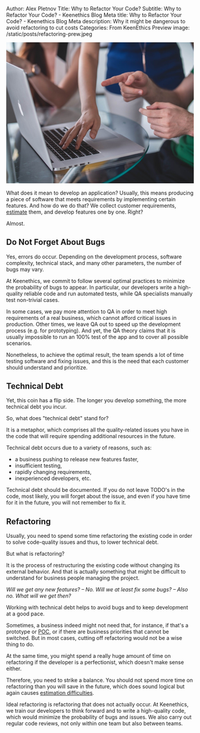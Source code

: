 Author: Alex Pletnov
Title: Why to Refactor Your Code?
Subtitle: Why to Refactor Your Code? - Keenethics Blog
Meta title: Why to Refactor Your Code? - Keenethics Blog
Meta description: Why it might be dangerous to avoid refactoring to cut costs
Categories: From KeenEthics
Preview image: /static/posts/refactoring-prew.jpeg

![Code Refactoring](/static/posts/refactoring.jpeg)

What does it mean to develop an application? Usually, this means producing a piece of software that meets requirements by implementing certain features. And how do we do that? We collect customer requirements, [estimate](/blog/1554420300000-estimates) them, and develop features one by one. Right?

Almost.

## Do Not Forget About Bugs

Yes, errors do occur. Depending on the development process, software complexity, technical stack, and many other parameters, the number of bugs may vary.

At Keenethics, we commit to follow several optimal practices to minimize the probability of bugs to appear. In particular, our developers write a high-quality reliable code and run automated tests, while QA specialists manually test non-trivial cases.

In some cases, we pay more attention to QA in order to meet high requirements of a real business, which cannot afford critical issues in production. Other times, we leave QA out to speed up the development process (e.g. for prototyping). And yet, the QA theory claims that it is usually impossible to run an 100% test of the app and to cover all possible scenarios.

Nonetheless, to achieve the optimal result, the team spends a lot of time testing software and fixing issues, and this is the need that each customer should understand and prioritize.

## Technical Debt

Yet, this coin has a flip side. The longer you develop something, the more technical debt you incur.

So, what does "technical debt" stand for? 

It is a metaphor, which comprises all the quality-related issues you have in the code that will require spending additional resources in the future.

Technical debt occurs due to a variety of reasons, such as:

- a business pushing to release new features faster,
- insufficient testing,
- rapidly changing requirements,
- inexperienced developers, etc.

Technical debt should be documented. If you do not leave TODO's in the code, most likely, you will forget about the issue, and even if you have time for it in the future, you will not remember to fix it.

## Refactoring

Usually, you need to spend some time refactoring the existing code in order to solve code-quality issues and thus, to lower technical debt.

But what is refactoring? 

It is the process of restructuring the existing code without changing its external behavior. And that is actually something that might be difficult to understand for business people managing the project. 

*Will we get any new features? – No.*
*Will we at least fix some bugs? – Also no.*
*What will we get then?*

Working with technical debt helps to avoid bugs and to keep development at a good pace.

Sometimes, a business indeed might not need that, for instance, if that's a prototype or [POC](/services-proof), or if there are business priorities that cannot be switched. But in most cases, cutting off refactoring would not be a wise thing to do.

At the same time, you might spend a really huge amount of time on refactoring if the developer is a perfectionist, which doesn't make sense either. 

Therefore, you need to strike a balance. You should not spend more time on refactoring than you will save in the future, which does sound logical but again causes [estimation difficulties](/blog/1554420300000-estimates).

Ideal refactoring is refactoring that does not actually occur. At Keenethics, we train our developers to think forward and to write a high-quality code, which would minimize the probability of bugs and issues. We also carry out regular code reviews, not only within one team but also between teams.